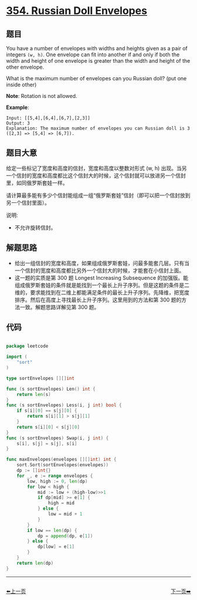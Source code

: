 # [354. Russian Doll Envelopes](https://leetcode.com/problems/russian-doll-envelopes/)


## 题目

You have a number of envelopes with widths and heights given as a pair of integers `(w, h)`. One envelope can fit into another if and only if both the width and height of one envelope is greater than the width and height of the other envelope.

What is the maximum number of envelopes can you Russian doll? (put one inside other)

**Note**: Rotation is not allowed.

**Example**:

    Input: [[5,4],[6,4],[6,7],[2,3]]
    Output: 3
    Explanation: The maximum number of envelopes you can Russian doll is 3 ([2,3] => [5,4] => [6,7]).


## 题目大意

给定一些标记了宽度和高度的信封，宽度和高度以整数对形式 (w, h) 出现。当另一个信封的宽度和高度都比这个信封大的时候，这个信封就可以放进另一个信封里，如同俄罗斯套娃一样。

请计算最多能有多少个信封能组成一组“俄罗斯套娃”信封（即可以把一个信封放到另一个信封里面）。

说明:
- 不允许旋转信封。

## 解题思路

- 给出一组信封的宽度和高度，如果组成俄罗斯套娃，问最多能套几层。只有当一个信封的宽度和高度都比另外一个信封大的时候，才能套在小信封上面。
- 这一题的实质是第 300 题 Longest Increasing Subsequence 的加强版。能组成俄罗斯套娃的条件就是能找到一个最长上升子序列。但是这题的条件是二维的，要求能找到在二维上都能满足条件的最长上升子序列。先降维，把宽度排序。然后在高度上寻找最长上升子序列。这里用到的方法和第 300 题的方法一致。解题思路详解见第 300 题。


## 代码

```go

package leetcode

import (
	"sort"
)

type sortEnvelopes [][]int

func (s sortEnvelopes) Len() int {
	return len(s)
}
func (s sortEnvelopes) Less(i, j int) bool {
	if s[i][0] == s[j][0] {
		return s[i][1] > s[j][1]
	}
	return s[i][0] < s[j][0]
}
func (s sortEnvelopes) Swap(i, j int) {
	s[i], s[j] = s[j], s[i]
}

func maxEnvelopes(envelopes [][]int) int {
	sort.Sort(sortEnvelopes(envelopes))
	dp := []int{}
	for _, e := range envelopes {
		low, high := 0, len(dp)
		for low < high {
			mid := low + (high-low)>>1
			if dp[mid] >= e[1] {
				high = mid
			} else {
				low = mid + 1
			}
		}
		if low == len(dp) {
			dp = append(dp, e[1])
		} else {
			dp[low] = e[1]
		}
	}
	return len(dp)
}

```


----------------------------------------------
<div style="display: flex;justify-content: space-between;align-items: center;">
<p><a href="https://books.halfrost.com/leetcode/ChapterFour/0350.Intersection-of-Two-Arrays-II/">⬅️上一页</a></p>
<p><a href="https://books.halfrost.com/leetcode/ChapterFour/0357.Count-Numbers-with-Unique-Digits/">下一页➡️</a></p>
</div>
